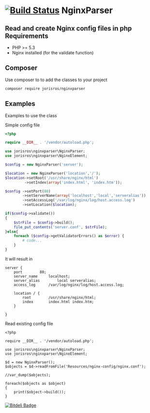 [![Build Status](https://travis-ci.org/jorisros/nginxparser.png?branch=master)](https://travis-ci.org/jorisros/nginxparser)
NginxParser
===========

Read and create Nginx config files in php
Requirements
------------
* PHP >= 5.3
* Nginx installed (for the validate function)

Composer
--------
Use composer to to add the classes to your project
```bash
composer require jorisros/nginxparser
```

Examples
--------
Examples to use the class

Simple config file

```php
<?php

require __DIR__ . '/vendor/autoload.php';

use jorisros\nginxparser\NginxParser;
use jorisros\nginxparser\NginxElement;

$config = new NginxParser('server');

$location = new NginxParser('location','/');
$location->setRoot('/usr/share/nginx/html')
         ->setIndex(array('index.html', 'index.htm'));

$config ->setPort(80)
        ->setServerName(array('localhost','local','serveralias'))
        ->setAccessLog('/var/log/nginx/log/host.access.log')
        ->setLocation($location);

if($config->validate())
{
    $strFile = $config->build();
    file_put_contents('server.conf', $strFile);
}else{
    foreach ($config->getValidatorErrors() as $error) {
        # code...
    }
}
```
It will result in
```
server {
	port		80;
	server_name		localhost;
	server_alias		local serveralias;
	access_log		/var/log/nginx/log/host.access.log;

	location / {
		root		/usr/share/nginx/html;
		index		index.html index.htm;
	}

}
```
Read existing config file
```
<?php

require __DIR__ . '/vendor/autoload.php';

use jorisros\nginxparser\NginxParser;
use jorisros\nginxparser\NginxElement;

$d = new NginxParser();
$objects = $d->readFromFile('Resources/nginx-config/nginx.conf');

//var_dump($objects);

foreach($objects as $object)
{
    print($object->build());
}

```
[![Bitdeli Badge](https://d2weczhvl823v0.cloudfront.net/jorisros/nginxparser/trend.png)](https://bitdeli.com/free "Bitdeli Badge")
